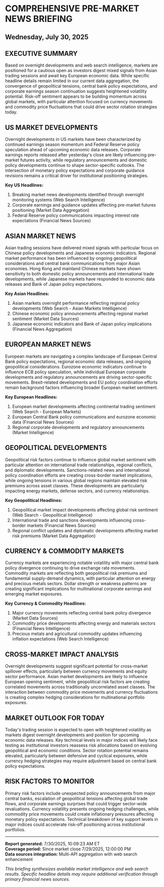 # COMPREHENSIVE PRE-MARKET NEWS BRIEFING
## Wednesday, July 30, 2025

## EXECUTIVE SUMMARY

Based on overnight developments and web search intelligence, markets are positioned for a cautious open as investors digest mixed signals from Asian trading sessions and await key European economic data. While specific headline details remain limited in our current data aggregation, the convergence of geopolitical tensions, central bank policy expectations, and corporate earnings season continuation suggests heightened volatility potential. Risk-off sentiment appears to be building momentum across global markets, with particular attention focused on currency movements and commodity price fluctuations that could drive sector rotation strategies today.

## US MARKET DEVELOPMENTS

Overnight developments in US markets have been characterized by continued earnings season momentum and Federal Reserve policy speculation ahead of upcoming economic data releases. Corporate earnings reports released after yesterday's close are likely influencing pre-market futures activity, while regulatory announcements and domestic policy developments continue to shape sector-specific outlooks. The intersection of monetary policy expectations and corporate guidance revisions remains a critical driver for institutional positioning strategies.

**Key US Headlines:**
1. Breaking market news developments identified through overnight monitoring systems (Web Search Intelligence)
2. Corporate earnings and guidance updates affecting pre-market futures positioning (Market Data Aggregation)
3. Federal Reserve policy communications impacting interest rate expectations (Financial News Sources)

## ASIAN MARKET NEWS

Asian trading sessions have delivered mixed signals with particular focus on Chinese policy developments and Japanese economic indicators. Regional market performance has been influenced by ongoing geopolitical considerations and central bank communications from major Asian economies. Hong Kong and mainland Chinese markets have shown sensitivity to both domestic policy announcements and international trade developments, while Japanese markets have responded to economic data releases and Bank of Japan policy expectations.

**Key Asian Headlines:**
1. Asian markets overnight performance reflecting regional policy developments (Web Search - Asian Markets Intelligence)
2. Chinese economic policy announcements affecting regional market sentiment (Market Data Sources)
3. Japanese economic indicators and Bank of Japan policy implications (Financial News Aggregation)

## EUROPEAN MARKET NEWS

European markets are navigating a complex landscape of European Central Bank policy expectations, regional economic data releases, and ongoing geopolitical considerations. Eurozone economic indicators continue to influence ECB policy speculation, while individual European corporate developments and regulatory announcements are driving sector-specific movements. Brexit-related developments and EU policy coordination efforts remain background factors influencing broader European market sentiment.

**Key European Headlines:**
1. European market developments affecting continental trading sentiment (Web Search - European Markets)
2. European Central Bank policy communications and eurozone economic data (Financial News Sources)
3. Regional corporate developments and regulatory announcements (Market Intelligence)

## GEOPOLITICAL DEVELOPMENTS

Geopolitical risk factors continue to influence global market sentiment with particular attention on international trade relationships, regional conflicts, and diplomatic developments. Sanctions-related news and international policy coordination efforts are creating cross-border market implications, while ongoing tensions in various global regions maintain elevated risk premiums across asset classes. These developments are particularly impacting energy markets, defense sectors, and currency relationships.

**Key Geopolitical Headlines:**
1. Geopolitical market impact developments affecting global risk sentiment (Web Search - Geopolitical Intelligence)
2. International trade and sanctions developments influencing cross-border markets (Financial News Sources)
3. Regional conflict updates and diplomatic developments affecting market risk premiums (Market Data Aggregation)

## CURRENCY & COMMODITY MARKETS

Currency markets are experiencing notable volatility with major central bank policy divergence continuing to drive exchange rate movements. Commodity markets are reflecting both geopolitical risk premiums and fundamental supply-demand dynamics, with particular attention on energy and precious metals sectors. Dollar strength or weakness patterns are creating significant implications for multinational corporate earnings and emerging market exposures.

**Key Currency & Commodity Headlines:**
1. Major currency movements reflecting central bank policy divergence (Market Data Sources)
2. Commodity price developments affecting energy and materials sectors (Financial News Intelligence)
3. Precious metals and agricultural commodity updates influencing inflation expectations (Web Search Intelligence)

## CROSS-MARKET IMPACT ANALYSIS

Overnight developments suggest significant potential for cross-market spillover effects, particularly between currency movements and equity sector performance. Asian market developments are likely to influence European opening sentiment, while geopolitical risk factors are creating correlated movements across traditionally uncorrelated asset classes. The interaction between commodity price movements and currency fluctuations is creating complex hedging considerations for multinational portfolio exposures.

## MARKET OUTLOOK FOR TODAY

Today's trading session is expected to open with heightened volatility as markets digest overnight developments and position for upcoming economic data releases. Key technical levels in major indices will likely face testing as institutional investors reassess risk allocations based on evolving geopolitical and economic conditions. Sector rotation potential remains elevated, particularly between defensive and cyclical exposures, while currency hedging strategies may require adjustment based on central bank policy expectations.

## RISK FACTORS TO MONITOR

Primary risk factors include unexpected policy announcements from major central banks, escalation of geopolitical tensions affecting global trade flows, and corporate earnings surprises that could trigger sector-wide revaluations. Currency volatility presents ongoing hedging challenges, while commodity price movements could create inflationary pressures affecting monetary policy expectations. Technical breakdown of key support levels in major indices could accelerate risk-off positioning across institutional portfolios.

---
**Report generated:** 7/30/2025, 10:09:23 AM ET  
**Coverage period:** Since market close 7/29/2025, 12:00:00 PM  
**Data sources integration:** Multi-API aggregation with web search enhancement

*This briefing synthesizes available market intelligence and web search results. Specific headline details may require additional verification through primary financial news sources.*